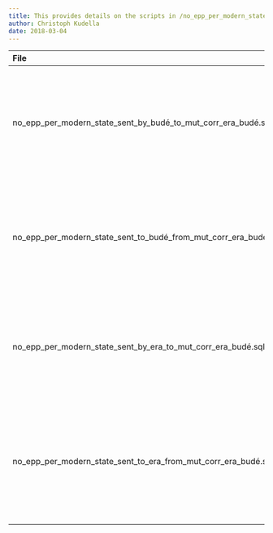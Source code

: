 ```yaml
---
title: This provides details on the scripts in /no_epp_per_modern_state_mut_corr_era_budé/
author: Christoph Kudella
date: 2018-03-04
---
```


| File     | Description     |
| :------------- | :------------- |
| no_epp_per_modern_state_sent_by_budé_to_mut_corr_era_budé.sql       | This script calculates the number of letters per modern state that Pirckheimer sent to mutual correspondents of his and Erasmus.   |
| no_epp_per_modern_state_sent_to_budé_from_mut_corr_era_budé.sql       | This script calculates the number of letters per modern state sent to Pirckheimer from mutual correspondents of his and Erasmus.   |
| no_epp_per_modern_state_sent_by_era_to_mut_corr_era_budé.sql        | This script calculates the number of letters per modern state that Erasmus sent to mutual correspondents of his and Pirckheimer.   |
| no_epp_per_modern_state_sent_to_era_from_mut_corr_era_budé.sql       | This script calculates the number of letters per modern state sent from this modern state to Erasmus from mutual correspondents of his and Pirckheimer.   |
